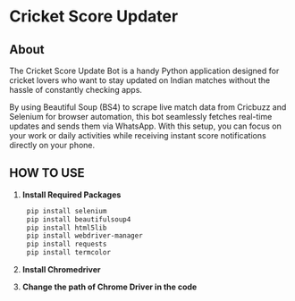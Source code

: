 # Cricket Score Updater

## About
The Cricket Score Update Bot is a handy Python application designed for cricket lovers who want to stay updated on Indian matches without the hassle of constantly checking apps.

By using Beautiful Soup (BS4) to scrape live match data from Cricbuzz and Selenium for browser automation, this bot seamlessly fetches real-time updates and sends them via WhatsApp. With this setup, you can focus on your work or daily activities while receiving instant score notifications directly on your phone.

## HOW TO USE

1. **Install Required Packages**
   ```bash
    pip install selenium
    pip install beautifulsoup4
    pip install html5lib
    pip install webdriver-manager
    pip install requests
    pip install termcolor

2. **Install Chromedriver**
   

3. **Change the path of Chrome Driver in the code**

